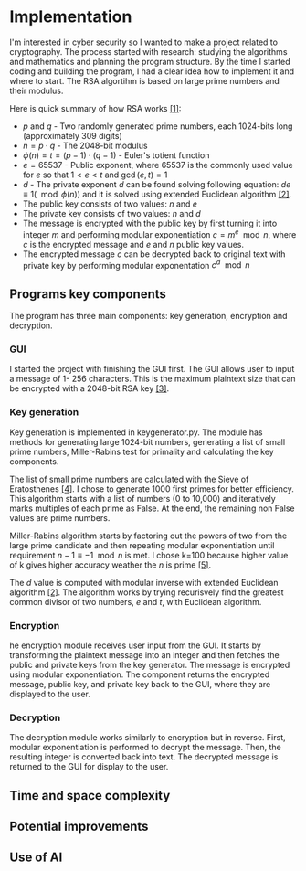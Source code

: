 <!-- Toteutusdokumentin tulee sisältää seuraavat:

Ohjelman yleisrakenne
Saavutetut aika- ja tilavaativuudet (esim. O-analyysit pseudokoodista)
Suorituskyky- ja O-analyysivertailu (mikäli sopii työn aiheeseen)
Työn mahdolliset puutteet ja parannusehdotukset
Laajojen kielimallien (ChatGPT yms.) käyttö. Mainitse mitä mallia on käytetty ja miten. Mainitse myös mikäli et ole käyttänyt. Tämä on tärkeää!
Lähteet, joita olet käyttänyt, vain ne joilla oli merkitystä työn kannalta. -->

# Implementation

I'm interested in cyber security so I wanted to make a project related to cryptography. The process started with research: studying the algorithms and mathematics and planning the program structure. By the time I started coding and building the program, I had a clear idea how to implement it and where to start. The RSA algortihm is based on large prime numbers and their modulus.

Here is quick summary of how RSA works [[1]](https://en.wikipedia.org/wiki/RSA_(cryptosystem)):

- $p$ and $q$  - Two randomly generated prime numbers, each 1024-bits long (approximately 309 digits)
- $n = p \cdot q$ - The 2048-bit modulus
- $\phi(n) = t = (p-1) \cdot (q-1)$ -  Euler's totient function 
- $e = 65537$ - Public exponent, where $65537$ is the commonly used value for $e$ so that $1 < e < t$ and $\gcd(e,t) =1$
- $d$ - The private exponent $d$ can be found solving following equation: $de \equiv 1(\mod \phi(n))$ and it is solved using extended Euclidean algorithm [[2]](https://en.wikipedia.org/wiki/Extended_Euclidean_algorithm).
- The public key consists of two values: $n$ and $e$
- The private key consists of two values: $n$ and $d$
- The message is encrypted with the public key by first turning it into integer $m$ and performing modular exponentiation $c = m^e \mod n$, where $c$ is the encrypted message and $e$ and $n$ public key values.
- The encrypted message $c$ can be decrypted back to original text with private key by performing modular exponentation $c^d \mod n$

## Programs key components

The program has three main components: key generation, encryption and decryption.

### GUI

I started the project with finishing the GUI first. The GUI allows user to input a message of 1- 256 characters. This is the maximum plaintext size that can be encrypted with a 2048-bit RSA key [[3]](https://mbed-tls.readthedocs.io/en/latest/kb/cryptography/rsa-encryption-maximum-data-size/).


### Key generation
Key generation is implemented in keygenerator.py. The module has methods for generating large 1024-bit numbers, generating a list of small prime numbers, Miller-Rabins test for primality and calculating the key components. 

The list of small prime numbers are calculated with the Sieve of Eratosthenes [[4]](https://en.wikipedia.org/wiki/Sieve_of_Eratosthenes). I chose to generate 1000 first primes for better efficiency. This algorithm starts with a list of numbers (0 to 10,000) and iteratively marks multiples of each prime as False. At the end, the remaining non False values are prime numbers.

Miller-Rabins algorithm starts by factoring out the powers of two from the large prime candidate and then repeating modular exponentiation until requirement $n - 1 \equiv -1 \mod n$ is met. I chose k=100 because higher value of k gives higher accuracy weather the $n$ is prime [[5]](https://en.wikipedia.org/wiki/Miller%E2%80%93Rabin_primality_test).

The $d$ value is computed with modular inverse with extended Euclidean algorithm [[2]](https://en.wikipedia.org/wiki/Extended_Euclidean_algorithm). The algorithm works by trying recurisvely find the greatest common divisor of two numbers, $e$ and $t$, with Euclidean algorithm. 

### Encryption
he encryption module receives user input from the GUI. It starts by transforming the plaintext message into an integer and then fetches the public and private keys from the key generator. The message is encrypted using modular exponentiation. The component returns the encrypted message, public key, and private key back to the GUI, where they are displayed to the user.

### Decryption
The decryption module works similarly to encryption but in reverse. First, modular exponentiation is performed to decrypt the message. Then, the resulting integer is converted back into text. The decrypted message is returned to the GUI for display to the user.


## Time and space complexity

## Potential improvements

## Use of AI
